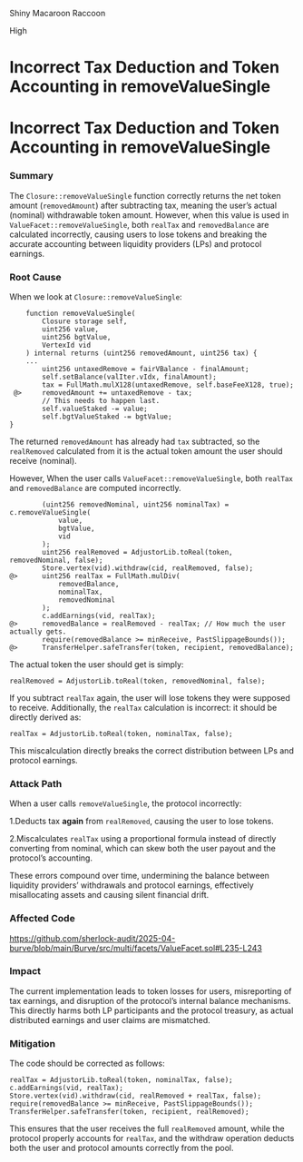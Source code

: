 Shiny Macaroon Raccoon

High

# Incorrect Tax Deduction and Token Accounting in removeValueSingle

# Incorrect Tax Deduction and Token Accounting in removeValueSingle

### Summary

The `Closure::removeValueSingle` function correctly returns the net token amount (`removedAmount`) after subtracting tax, meaning the user’s actual (nominal) withdrawable token amount. However, when this value is used in `ValueFacet::removeValueSingle`, both `realTax` and `removedBalance` are calculated incorrectly, causing users to lose tokens and breaking the accurate accounting between liquidity providers (LPs) and protocol earnings.


### Root Cause

When we look at `Closure::removeValueSingle`:

```solidity
    function removeValueSingle(
        Closure storage self,
        uint256 value,
        uint256 bgtValue,
        VertexId vid
    ) internal returns (uint256 removedAmount, uint256 tax) {
    ...
        uint256 untaxedRemove = fairVBalance - finalAmount;
        self.setBalance(valIter.vIdx, finalAmount);
        tax = FullMath.mulX128(untaxedRemove, self.baseFeeX128, true);
 @>     removedAmount += untaxedRemove - tax;
        // This needs to happen last.
        self.valueStaked -= value;
        self.bgtValueStaked -= bgtValue;
}
```

The returned `removedAmount` has already had `tax` subtracted, so the `realRemoved` calculated from it is the actual token amount the user should receive (nominal).

However, When the user calls `ValueFacet::removeValueSingle`, both `realTax` and `removedBalance` are computed incorrectly.

```solidity
        (uint256 removedNominal, uint256 nominalTax) = c.removeValueSingle(
            value,
            bgtValue,
            vid
        );   
		uint256 realRemoved = AdjustorLib.toReal(token, removedNominal, false);
        Store.vertex(vid).withdraw(cid, realRemoved, false);
@>      uint256 realTax = FullMath.mulDiv(
            removedBalance,
            nominalTax,
            removedNominal
        );
        c.addEarnings(vid, realTax);
@>      removedBalance = realRemoved - realTax; // How much the user actually gets.
        require(removedBalance >= minReceive, PastSlippageBounds());
@>      TransferHelper.safeTransfer(token, recipient, removedBalance); 
```

The actual token the user should get is simply:

```solidity
realRemoved = AdjustorLib.toReal(token, removedNominal, false);
```

If you subtract `realTax` again, the user will lose tokens they were supposed to receive. Additionally, the `realTax` calculation is incorrect: it should be directly derived as:

```solidity
realTax = AdjustorLib.toReal(token, nominalTax, false);
```

This miscalculation directly breaks the correct distribution between LPs and protocol earnings.


### Attack Path

When a user calls `removeValueSingle`, the protocol incorrectly:

1.Deducts tax **again** from `realRemoved`, causing the user to lose tokens.

2.Miscalculates `realTax` using a proportional formula instead of directly converting from nominal, which can skew both the user payout and the protocol’s accounting.

These errors compound over time, undermining the balance between liquidity providers’ withdrawals and protocol earnings, effectively misallocating assets and causing silent financial drift.


### Affected Code

https://github.com/sherlock-audit/2025-04-burve/blob/main/Burve/src/multi/facets/ValueFacet.sol#L235-L243


### Impact

The current implementation leads to token losses for users, misreporting of tax earnings, and disruption of the protocol’s internal balance mechanisms. This directly harms both LP participants and the protocol treasury, as actual distributed earnings and user claims are mismatched.


### Mitigation

The code should be corrected as follows:

```solidity
realTax = AdjustorLib.toReal(token, nominalTax, false);
c.addEarnings(vid, realTax);
Store.vertex(vid).withdraw(cid, realRemoved + realTax, false);
require(removedBalance >= minReceive, PastSlippageBounds());
TransferHelper.safeTransfer(token, recipient, realRemoved);
```

This ensures that the user receives the full `realRemoved` amount, while the protocol properly accounts for `realTax`, and the withdraw operation deducts both the user and protocol amounts correctly from the pool.